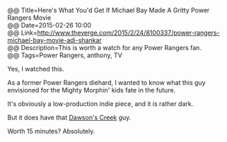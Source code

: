 @@ Title=Here's What You'd Get If Michael Bay Made A Gritty Power Rangers Movie  
@@ Date=2015-02-26 10:00  
@@ Link=http://www.theverge.com/2015/2/24/8100337/power-rangers-michael-bay-movie-adi-shankar  
@@ Description=This is worth a watch for any Power Rangers fan.    
@@ Tags=Power Rangers, anthony, TV    

Yes, I watched this. 

As a former Power Rangers diehard, I wanted to know what this guy envisioned for the Mighty Morphin' kids fate in the future.

It's obviously a low-production indie piece, and it is rather dark.

But it does have that [Dawson's Creek][1] guy.

Worth 15 minutes? Absolutely.

[1]: https://en.wikipedia.org/wiki/James_Van_Der_Beek